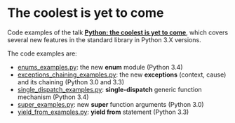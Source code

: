The coolest is yet to come
==========================

Code examples of the talk **[Python: the coolest is yet to come](https://speakerdeck.com/pablito56/python-the-coolest-is-yet-to-come)**, which covers several new features in the standard library in Python 3.X versions. 

The code examples are:

- [enums_examples.py](enums_examples.py): the new **enum** module (Python 3.4)
- [exceptions_chaining_examples.py](exceptions_chaining_examples.py): the new **exceptions** (context, cause) and its chaining (Python 3.0 and 3.3)
- [single_dispatch_examples.py](single_dispatch_examples.py): **single-dispatch** generic function mechanism (Python 3.4)
- [super_examples.py](super_examples.py): new **super** function arguments (Python 3.0)
- [yield_from_examples.py](yield_from_examples.py): **yield from** statement (Python 3.3)
